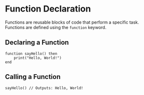 # Function Declaration

Functions are reusable blocks of code that perform a specific task. Functions are defined using the `function` keyword.

## Declaring a Function

```simple_script
function sayHello() then
    print("Hello, World!")
end
```

## Calling a Function

```simple_script
sayHello() // Outputs: Hello, World!
```
